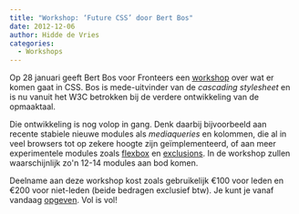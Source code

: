 ```yaml
---
title: "Workshop: ‘Future CSS’ door Bert Bos"
date: 2012-12-06
author: Hidde de Vries
categories: 
  - Workshops
---
```

Op 28 januari geeft Bert Bos voor Fronteers een [workshop](/workshops/future-css-bert-bos) over wat er komen gaat in CSS. Bos is mede-uitvinder van de _cascading stylesheet_ en is nu vanuit het W3C betrokken bij de verdere ontwikkeling van de opmaaktaal.

Die ontwikkeling is nog volop in gang. Denk daarbij bijvoorbeeld aan recente stabiele nieuwe modules als _mediaqueries_ en kolommen, die al in veel browsers tot op zekere hoogte zijn geïmplementeerd, of aan meer experimentele modules zoals [flexbox](http://www.w3.org/TR/css3-flexbox/) en [exclusions](http://www.w3.org/TR/css3-exclusions/). In de workshop zullen waarschijnlijk zo'n 12-14 modules aan bod komen.

Deelname aan deze workshop kost zoals gebruikelijk €100 voor leden en €200 voor niet-leden (beide bedragen exclusief btw). Je kunt je vanaf vandaag [opgeven](/workshops/future-css-bert-bos/28-januari-2013#formulier-1). Vol is vol!
